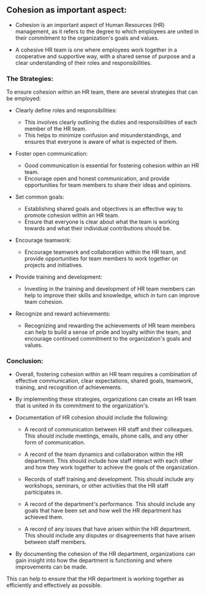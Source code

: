 ## Cohesion as important aspect:

* Cohesion is an important aspect of Human Resources (HR) management, as it refers to the degree to which employees are united in their commitment to the
organization's goals and values.

* A cohesive HR team is one where employees work together in a cooperative and supportive way, with a shared sense of purpose and a clear understanding 
of their roles and responsibilities.

### The Strategies:

To ensure cohesion within an HR team, there are several strategies that can be employed:

* Clearly define roles and responsibilities:

    * This involves clearly outlining the duties and responsibilities of each member of the HR team.
    * This helps to minimize confusion and misunderstandings, and ensures that everyone is aware of what is expected of them.

* Foster open communication:

     * Good communication is essential for fostering cohesion within an HR team. 
     * Encourage open and honest communication, and provide opportunities for team members to share their ideas and opinions.

* Set common goals:

     * Establishing shared goals and objectives is an effective way to promote cohesion within an HR team.
     * Ensure that everyone is clear about what the team is working towards and what their individual contributions should be.

* Encourage teamwork:

     * Encourage teamwork and collaboration within the HR team, and provide opportunities for team members to work together on projects and initiatives.

* Provide training and development:

     * Investing in the training and development of HR team members can help to improve their skills and knowledge, which in turn can improve team cohesion.

* Recognize and reward achievements:

    * Recognizing and rewarding the achievements of HR team members can help to build a sense of pride and loyalty within the team, and encourage continued commitment
      to the organization's goals and values.

### Conclusion:

* Overall, fostering cohesion within an HR team requires a combination of effective communication, clear expectations, shared goals, teamwork, training, and 
 recognition of achievements.
 
* By implementing these strategies, organizations can create an HR team that is united in its commitment to the organization's.

* Documentation of HR cohesion should include the following:

    *  A record of communication between HR staff and their colleagues. This should include meetings, emails, phone calls, and any other form of communication.

    * A record of the team dynamics and collaboration within the HR department. This should include how staff interact with each other and how they work together to 
      achieve the goals of the organization.

    *  Records of staff training and development. This should include any workshops, seminars, or other activities that the HR staff participates in.

    * A record of the department's performance. This should include any goals that have been set and how well the HR department has achieved them.

    * A record of any issues that have arisen within the HR department. This should include any disputes or disagreements that have arisen between staff members.

* By documenting the cohesion of the HR department, organizations can gain insight into how the department is functioning and where improvements can be made.

This can help to ensure that the HR department is working together as efficiently and effectively as possible.
